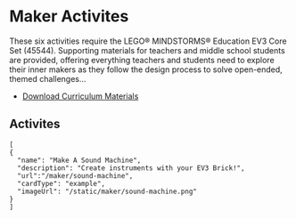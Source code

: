 # Maker Activites

These six activities require the LEGO® MINDSTORMS® Education EV3 Core Set (45544). Supporting materials for teachers and middle school students are provided, offering everything teachers and students need to explore their inner makers as they follow the design process to solve open-ended, themed challenges...

* [Download Curriculum Materials](https://education.lego.com/en-us/downloads/mindstorms-ev3)

## Activites

```codecard
[
{
  "name": "Make A Sound Machine",
  "description": "Create instruments with your EV3 Brick!",
  "url":"/maker/sound-machine",
  "cardType": "example",
  "imageUrl": "/static/maker/sound-machine.png"
}
]
```
